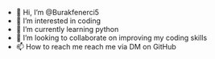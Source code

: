 - 👋 Hi, I’m @Burakfenerci5
- 👀 I’m interested in coding
- 🌱 I’m currently learning python
- 💞️ I’m looking to collaborate on improving my coding skills
- 📫 How to reach me reach me via DM on GitHub

<!---
Burakfenerci5/Burakfenerci5 is a ✨ special ✨ repository because its `README.md` (this file) appears on your GitHub profile.
You can click the Preview link to take a look at your changes.
--->
